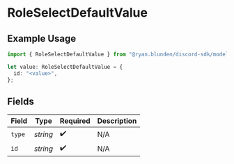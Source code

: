 # RoleSelectDefaultValue

## Example Usage

```typescript
import { RoleSelectDefaultValue } from "@ryan.blunden/discord-sdk/models/components";

let value: RoleSelectDefaultValue = {
  id: "<value>",
};
```

## Fields

| Field              | Type               | Required           | Description        |
| ------------------ | ------------------ | ------------------ | ------------------ |
| `type`             | *string*           | :heavy_check_mark: | N/A                |
| `id`               | *string*           | :heavy_check_mark: | N/A                |